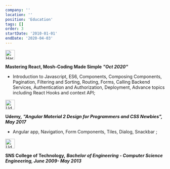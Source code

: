 ```yaml
---
company: ''
location: ''
position: 'Education'
tags: []
order: 3
startDate: '2010-01-01'
endDate: '2020-04-03'
---
```


<div>

<img width="30px" src="../../icons/mosh.png" alt="HarvardX"></img>

**Mastering React, Mosh-Coding Made Simple** **_"Oct 2020"_**

- Introduction to Javascript, ES6, Components, Composing Components, Pagination, Filtering and Sorting, Routing, Forms, Calling Backend Services, Authentication and Authorization, Deployment, Advance topics including React Hooks and context API;

</div>

<!-- ----------------------------- -->

<div>

<img width="30px" src="../../icons/udemy.png" alt="Udemy"></img>

**Udemy,** **_"Angular Material 2 Design for Programmers and CSS Newbies", May 2017_**

- Angular app, Navigation, Form Components, Tiles, Dialog, Snackbar ;

</div>

<!-- ----------------------------- -->

<!-- ----------------------------- -->

<!-- ----------------------------- -->

<div>

<img width="30px" src="../../icons/sns.png" alt="Udemy"></img>

**SNS College of Technology,** **_Bachelor of Engineering - Computer Science Engineering, June 2009- May 2013_**

</div>
